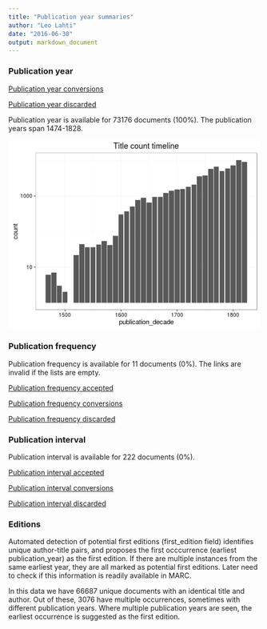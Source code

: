 ```yaml
---
title: "Publication year summaries"
author: "Leo Lahti"
date: "2016-06-30"
output: markdown_document
---
```



### Publication year

[Publication year conversions](output.tables/publication_year_conversion.csv)

[Publication year discarded](output.tables/publication_year_discarded.csv)

Publication year is available for 73176 documents (100%). The publication years span 1474-1828.

![plot of chunk summarypublicationyear](figure/summarypublicationyear-1.png)

### Publication frequency

Publication frequency is available for 11 documents (0%). The links are invalid if the lists are empty.

[Publication frequency accepted](output.tables/publication_frequency_discarded.csv)

[Publication frequency conversions](output.tables/publication_frequency_conversion.csv)

[Publication frequency discarded](output.tables/publication_frequency_discarded.csv)


### Publication interval

Publication interval is available for 222 documents (0%). 

[Publication interval accepted](output.tables/publication_interval_discarded.csv)

[Publication interval conversions](output.tables/publication_interval_conversion.csv)

[Publication interval discarded](output.tables/publication_interval_discarded.csv)


### Editions

Automated detection of potential first editions (first_edition field)
identifies unique author-title pairs, and proposes the first
occcurrence (earliest publication_year) as the first edition. If there
are multiple instances from the same earliest year, they are all
marked as potential first editions. Later need to check if this
information is readily available in MARC.

In this data we have 66687
unique documents with an identical title and author. Out of these,
3076
have multiple occurrences, sometimes with different publication years.
Where multiple publication years are seen, the earliest occurrence is
suggested as the first edition.







